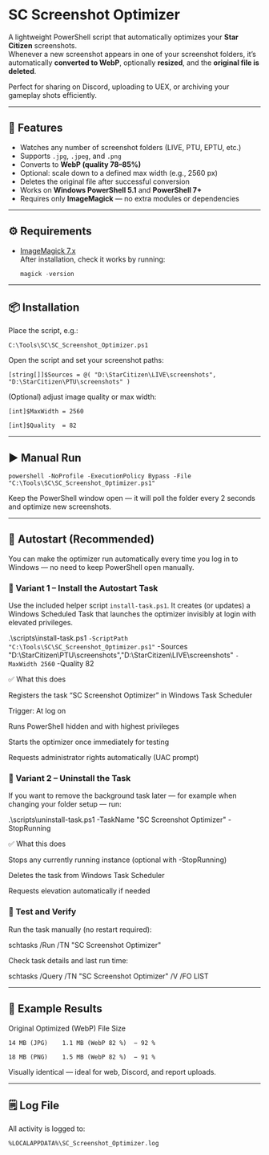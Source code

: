 # SC Screenshot Optimizer

A lightweight PowerShell script that automatically optimizes your **Star Citizen** screenshots.  
Whenever a new screenshot appears in one of your screenshot folders, it’s automatically **converted to WebP**, optionally **resized**, and the **original file is deleted**.

Perfect for sharing on Discord, uploading to UEX, or archiving your gameplay shots efficiently.

---

## 🧩 Features

- Watches any number of screenshot folders (LIVE, PTU, EPTU, etc.)
- Supports `.jpg`, `.jpeg`, and `.png`
- Converts to **WebP (quality 78–85%)**
- Optional: scale down to a defined max width (e.g., 2560 px)
- Deletes the original file after successful conversion
- Works on **Windows PowerShell 5.1** and **PowerShell 7+**
- Requires only **ImageMagick** — no extra modules or dependencies

---

## ⚙️ Requirements

- [ImageMagick 7.x](https://imagemagick.org/script/download.php)  
  After installation, check it works by running:
  ```powershell
  magick -version

---

## 📦 Installation

Place the script, e.g.:

`C:\Tools\SC\SC_Screenshot_Optimizer.ps1`


Open the script and set your screenshot paths:

`[string[]]$Sources = @(
"D:\StarCitizen\LIVE\screenshots",
"D:\StarCitizen\PTU\screenshots"
)`

(Optional) adjust image quality or max width:

`[int]$MaxWidth = 2560`

`[int]$Quality  = 82`

---

## ▶️ Manual Run

`powershell -NoProfile -ExecutionPolicy Bypass -File "C:\Tools\SC\SC_Screenshot_Optimizer.ps1"`

Keep the PowerShell window open — it will poll the folder every 2 seconds and optimize new screenshots.

 ---

## 🚀 Autostart (Recommended)

You can make the optimizer run automatically every time you log in to Windows —
no need to keep PowerShell open manually.

### 🔧 Variant 1 – Install the Autostart Task

Use the included helper script `install-task.ps1`.
It creates (or updates) a Windows Scheduled Task that launches the optimizer invisibly at login with elevated privileges.

.\scripts\install-task.ps1 `
  -ScriptPath "C:\Tools\SC\SC_Screenshot_Optimizer.ps1" `
  -Sources "D:\StarCitizen\PTU\screenshots","D:\StarCitizen\LIVE\screenshots" `
  -MaxWidth 2560 `
  -Quality 82


✅ What this does

Registers the task “SC Screenshot Optimizer” in Windows Task Scheduler

Trigger: At log on

Runs PowerShell hidden and with highest privileges

Starts the optimizer once immediately for testing

Requests administrator rights automatically (UAC prompt)

### 🧹 Variant 2 – Uninstall the Task

If you want to remove the background task later —
for example when changing your folder setup — run:

.\scripts\uninstall-task.ps1 -TaskName "SC Screenshot Optimizer" -StopRunning


✅ What this does

Stops any currently running instance (optional with -StopRunning)

Deletes the task from Windows Task Scheduler

Requests elevation automatically if needed

### 🧪 Test and Verify

Run the task manually (no restart required):

schtasks /Run /TN "SC Screenshot Optimizer"


Check task details and last run time:

schtasks /Query /TN "SC Screenshot Optimizer" /V /FO LIST

---

## 🧪 Example Results
Original	Optimized (WebP)	File Size

`14 MB (JPG)	1.1 MB (WebP 82 %)	− 92 %`

`18 MB (PNG)	1.5 MB (WebP 82 %)	− 91 %`

Visually identical — ideal for web, Discord, and report uploads.

---

## 🗒 Log File

All activity is logged to:

`%LOCALAPPDATA%\SC_Screenshot_Optimizer.log`


